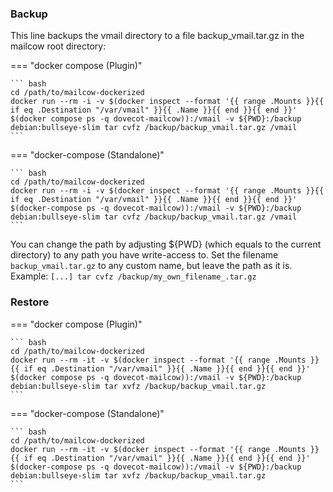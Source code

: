 ### Backup

This line backups the vmail directory to a file backup_vmail.tar.gz in the mailcow root directory:

=== "docker compose (Plugin)"

    ``` bash
    cd /path/to/mailcow-dockerized
    docker run --rm -i -v $(docker inspect --format '{{ range .Mounts }}{{ if eq .Destination "/var/vmail" }}{{ .Name }}{{ end }}{{ end }}' $(docker compose ps -q dovecot-mailcow)):/vmail -v ${PWD}:/backup debian:bullseye-slim tar cvfz /backup/backup_vmail.tar.gz /vmail
    ```

=== "docker-compose (Standalone)"

    ``` bash
    cd /path/to/mailcow-dockerized
    docker run --rm -i -v $(docker inspect --format '{{ range .Mounts }}{{ if eq .Destination "/var/vmail" }}{{ .Name }}{{ end }}{{ end }}' $(docker-compose ps -q dovecot-mailcow)):/vmail -v ${PWD}:/backup debian:bullseye-slim tar cvfz /backup/backup_vmail.tar.gz /vmail
    ```

You can change the path by adjusting ${PWD} (which equals to the current directory) to any path you have write-access to.
Set the filename `backup_vmail.tar.gz` to any custom name, but leave the path as it is. Example: `[...] tar cvfz /backup/my_own_filename_.tar.gz`

### Restore

=== "docker compose (Plugin)"

    ``` bash
    cd /path/to/mailcow-dockerized
    docker run --rm -it -v $(docker inspect --format '{{ range .Mounts }}{{ if eq .Destination "/var/vmail" }}{{ .Name }}{{ end }}{{ end }}' $(docker compose ps -q dovecot-mailcow)):/vmail -v ${PWD}:/backup debian:bullseye-slim tar xvfz /backup/backup_vmail.tar.gz
    ```

=== "docker-compose (Standalone)"

    ``` bash
    cd /path/to/mailcow-dockerized
    docker run --rm -it -v $(docker inspect --format '{{ range .Mounts }}{{ if eq .Destination "/var/vmail" }}{{ .Name }}{{ end }}{{ end }}' $(docker-compose ps -q dovecot-mailcow)):/vmail -v ${PWD}:/backup debian:bullseye-slim tar xvfz /backup/backup_vmail.tar.gz
    ```